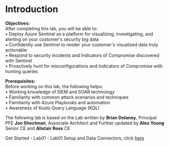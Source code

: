 # Introduction

**Objectives:**<br>
After completing this lab, you will be able to:<br>
•	Deploy Azure Sentinel as a platform for visualizing, investigating, and alerting on your customer's security big data<br>
•	Confidently use Sentinel to render your customer's visualized data truly actionable<br>
•	Respond to security incidents and Indicators of Compromise discovered with Sentinel<br>
•	Proactively hunt for misconfigurations and Indicators of Compromise with hunting queries<br>

**Prerequisites:**<br>
Before working on this lab, the following helps:<br>
•	Working knowledge of SIEM and SOAR technology<br>
•	Familiarity with common attack scenarios and techniques<br>
•	Familiarity with Azure Playbooks and automation<br>
•	Awareness of Kusto Query Language (KQL)<br>

The following lab is based on the Lab written by **Brian Delaney**, Principal PFE  **Jon Shectman**, Associate Architect and Further updated by **Alex Young** Senior CE and **Alistair Ross** CE

Get Started - Lab01 - Lab01 Setup and Data Connectors, click <a href="/LAB01/README.MD" target="_blank">here